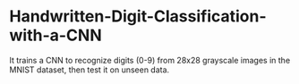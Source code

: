 # Handwritten-Digit-Classification-with-a-CNN
It trains a CNN to recognize digits (0-9) from 28x28 grayscale images in the MNIST dataset, then test it on unseen data.
